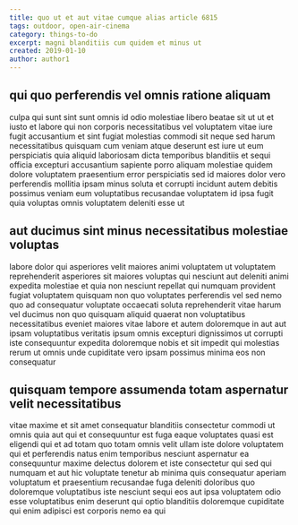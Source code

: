 ```yaml
---
title: quo ut et aut vitae cumque alias article 6815
tags: outdoor, open-air-cinema
category: things-to-do
excerpt: magni blanditiis cum quidem et minus ut
created: 2019-01-10
author: author1
---
```


## qui quo perferendis vel omnis ratione aliquam

culpa qui sunt sint sunt omnis id odio molestiae libero beatae sit ut ut et iusto et labore qui non corporis necessitatibus vel voluptatem vitae iure fugit accusantium et sint fugiat molestias commodi sit neque sed harum necessitatibus quisquam cum veniam atque deserunt est iure ut eum perspiciatis quia aliquid laboriosam dicta temporibus blanditiis et sequi officia excepturi accusantium sapiente porro aliquam molestiae quidem dolore voluptatem praesentium error perspiciatis sed id maiores dolor vero perferendis mollitia ipsam minus soluta et corrupti incidunt autem debitis possimus veniam eum voluptatibus recusandae voluptatem id ipsa fugit quia voluptas omnis voluptatem deleniti esse ut

## aut ducimus sint minus necessitatibus molestiae voluptas

labore dolor qui asperiores velit maiores animi voluptatem ut voluptatem reprehenderit asperiores sit maiores voluptas qui nesciunt aut deleniti animi expedita molestiae et quia non nesciunt repellat qui numquam provident fugiat voluptatem quisquam non quo voluptates perferendis vel sed nemo quo ad consequatur voluptate occaecati soluta reprehenderit vitae harum vel ducimus non quo quisquam aliquid quaerat non voluptatibus necessitatibus eveniet maiores vitae labore et autem doloremque in aut aut ipsam voluptatibus veritatis ipsum omnis excepturi dignissimos ut corrupti iste consequuntur expedita doloremque nobis et sit impedit qui molestias rerum ut omnis unde cupiditate vero ipsam possimus minima eos non consequatur

## quisquam tempore assumenda totam aspernatur velit necessitatibus

vitae maxime et sit amet consequatur blanditiis consectetur commodi ut omnis quia aut qui et consequuntur est fuga eaque voluptates quasi est eligendi qui et ad totam quo totam omnis velit ullam iste dolore voluptatem qui et perferendis natus enim temporibus nesciunt aspernatur ea consequuntur maxime delectus dolorem et iste consectetur qui sed qui numquam et aut hic voluptate tenetur ab minima quis consequatur aperiam voluptatum et praesentium recusandae fuga deleniti doloribus quo doloremque voluptatibus iste nesciunt sequi eos aut ipsa voluptatem odio esse voluptatibus enim deserunt qui optio blanditiis doloremque cupiditate qui enim adipisci est corporis nemo ea qui
